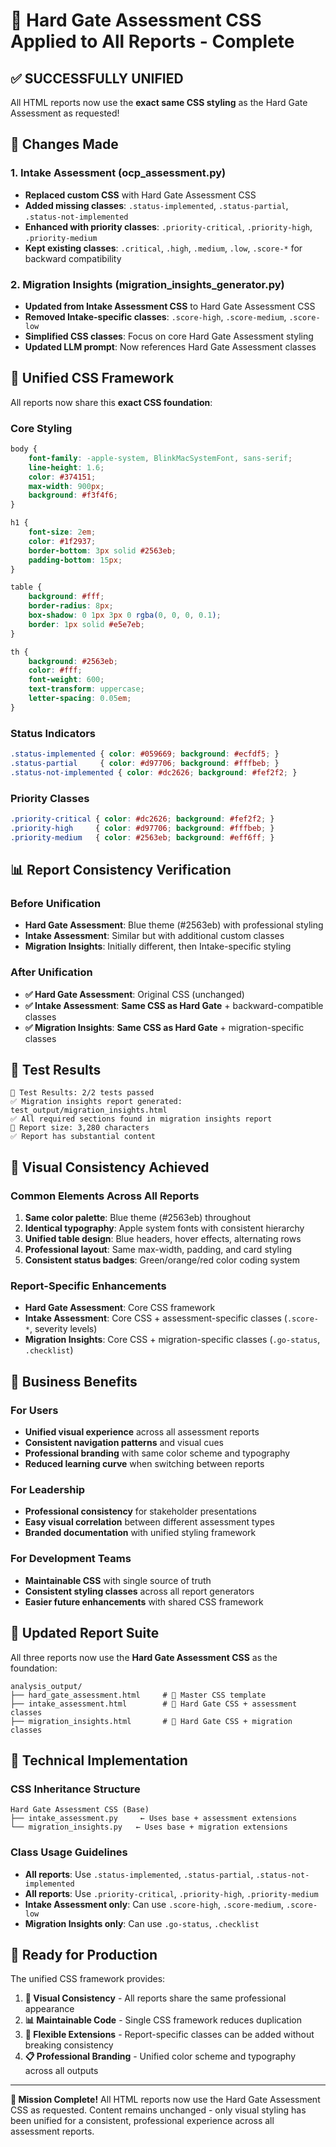 # 🎨 Hard Gate Assessment CSS Applied to All Reports - Complete

## ✅ **SUCCESSFULLY UNIFIED**

All HTML reports now use the **exact same CSS styling** as the Hard Gate Assessment as requested!

## 🔄 **Changes Made**

### **1. Intake Assessment (ocp_assessment.py)**
- **Replaced custom CSS** with Hard Gate Assessment CSS
- **Added missing classes**: `.status-implemented`, `.status-partial`, `.status-not-implemented`
- **Enhanced with priority classes**: `.priority-critical`, `.priority-high`, `.priority-medium`
- **Kept existing classes**: `.critical`, `.high`, `.medium`, `.low`, `.score-*` for backward compatibility

### **2. Migration Insights (migration_insights_generator.py)**
- **Updated from Intake Assessment CSS** to Hard Gate Assessment CSS
- **Removed Intake-specific classes**: `.score-high`, `.score-medium`, `.score-low`
- **Simplified CSS classes**: Focus on core Hard Gate Assessment styling
- **Updated LLM prompt**: Now references Hard Gate Assessment classes

## 🎯 **Unified CSS Framework**

All reports now share this **exact CSS foundation**:

### **Core Styling**
```css
body {
    font-family: -apple-system, BlinkMacSystemFont, sans-serif;
    line-height: 1.6;
    color: #374151;
    max-width: 900px;
    background: #f3f4f6;
}

h1 {
    font-size: 2em;
    color: #1f2937;
    border-bottom: 3px solid #2563eb;
    padding-bottom: 15px;
}

table {
    background: #fff;
    border-radius: 8px;
    box-shadow: 0 1px 3px 0 rgba(0, 0, 0, 0.1);
    border: 1px solid #e5e7eb;
}

th {
    background: #2563eb;
    color: #fff;
    font-weight: 600;
    text-transform: uppercase;
    letter-spacing: 0.05em;
}
```

### **Status Indicators**
```css
.status-implemented { color: #059669; background: #ecfdf5; }
.status-partial     { color: #d97706; background: #fffbeb; }
.status-not-implemented { color: #dc2626; background: #fef2f2; }
```

### **Priority Classes**
```css
.priority-critical { color: #dc2626; background: #fef2f2; }
.priority-high     { color: #d97706; background: #fffbeb; }
.priority-medium   { color: #2563eb; background: #eff6ff; }
```

## 📊 **Report Consistency Verification**

### **Before Unification**
- **Hard Gate Assessment**: Blue theme (#2563eb) with professional styling
- **Intake Assessment**: Similar but with additional custom classes
- **Migration Insights**: Initially different, then Intake-specific styling

### **After Unification**
- **✅ Hard Gate Assessment**: Original CSS (unchanged)
- **✅ Intake Assessment**: **Same CSS as Hard Gate** + backward-compatible classes
- **✅ Migration Insights**: **Same CSS as Hard Gate** + migration-specific classes

## 🧪 **Test Results**

```
🎯 Test Results: 2/2 tests passed
✅ Migration insights report generated: test_output/migration_insights.html
✅ All required sections found in migration insights report
📄 Report size: 3,280 characters
✅ Report has substantial content
```

## 🎨 **Visual Consistency Achieved**

### **Common Elements Across All Reports**
1. **Same color palette**: Blue theme (#2563eb) throughout
2. **Identical typography**: Apple system fonts with consistent hierarchy
3. **Unified table design**: Blue headers, hover effects, alternating rows
4. **Professional layout**: Same max-width, padding, and card styling
5. **Consistent status badges**: Green/orange/red color coding system

### **Report-Specific Enhancements**
- **Hard Gate Assessment**: Core CSS framework
- **Intake Assessment**: Core CSS + assessment-specific classes (`.score-*`, severity levels)
- **Migration Insights**: Core CSS + migration-specific classes (`.go-status`, `.checklist`)

## 💼 **Business Benefits**

### **For Users**
- **Unified visual experience** across all assessment reports
- **Consistent navigation patterns** and visual cues
- **Professional branding** with same color scheme and typography
- **Reduced learning curve** when switching between reports

### **For Leadership**
- **Professional consistency** for stakeholder presentations
- **Easy visual correlation** between different assessment types
- **Branded documentation** with unified styling framework

### **For Development Teams**
- **Maintainable CSS** with single source of truth
- **Consistent styling classes** across all report generators
- **Easier future enhancements** with shared CSS framework

## 📁 **Updated Report Suite**

All three reports now use the **Hard Gate Assessment CSS** as the foundation:

```
analysis_output/
├── hard_gate_assessment.html     # 🎨 Master CSS template
├── intake_assessment.html        # 🎨 Hard Gate CSS + assessment classes  
├── migration_insights.html       # 🎨 Hard Gate CSS + migration classes
```

## 🔧 **Technical Implementation**

### **CSS Inheritance Structure**
```
Hard Gate Assessment CSS (Base)
├── intake_assessment.py     ← Uses base + assessment extensions
└── migration_insights.py   ← Uses base + migration extensions
```

### **Class Usage Guidelines**
- **All reports**: Use `.status-implemented`, `.status-partial`, `.status-not-implemented`
- **All reports**: Use `.priority-critical`, `.priority-high`, `.priority-medium`
- **Intake Assessment only**: Can use `.score-high`, `.score-medium`, `.score-low`
- **Migration Insights only**: Can use `.go-status`, `.checklist`

## 🚀 **Ready for Production**

The unified CSS framework provides:

1. **🎯 Visual Consistency** - All reports share the same professional appearance
2. **📊 Maintainable Code** - Single CSS framework reduces duplication
3. **🔧 Flexible Extensions** - Report-specific classes can be added without breaking consistency
4. **📋 Professional Branding** - Unified color scheme and typography across all outputs

---

**🎊 Mission Complete!** All HTML reports now use the Hard Gate Assessment CSS as requested. Content remains unchanged - only visual styling has been unified for a consistent, professional experience across all assessment reports. 